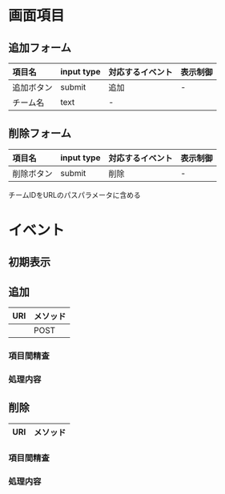 # 画面項目

## 追加フォーム

|項目名|input type|対応するイベント|表示制御|
|:-----|:---------|:---------------|:-------|
|追加ボタン|submit|追加|-|
|チーム名|text|-||

## 削除フォーム

|項目名|input type|対応するイベント|表示制御|
|:-----|:---------|:---------------|:-------|
|削除ボタン|submit|削除|-|

チームIDをURLのパスパラメータに含める

# イベント

## 初期表示


## 追加

| URI | メソッド |
|:----|:-------|
| | POST |

### 項目間精査


### 処理内容


## 削除

|URI|メソッド|
|:----|:-------|

### 項目間精査


### 処理内容

